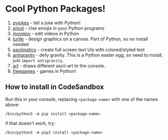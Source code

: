 # Cool Python Packages!

1. [pyjokes](https://github.com/pyjokes/pyjokes) - tell a joke with Python!
2. [emoji](https://github.com/carpedm20/emoji) - Use emojis in your Python programs
3. [moviepy](https://github.com/Zulko/moviepy) - edit videos in Python
4. [turtle](https://docs.python.org/3/library/turtle.html) - design graphics on a canvas. Part of Python, so no install needed
5. [asciimatics](https://github.com/peterbrittain/asciimatics) - create full screen text UIs with colored/styled text
6. [antigravity](https://github.com/python/cpython/blob/main/Lib/antigravity.py) - defy gravity. This is a Python easter egg, so need to install, just `import antigravity`.
7. [art](https://pypi.org/project/art/) - draws different ascii-art to the console.
8. [freegames](https://pypi.org/project/freegames/) - games in Python!

## How to install in CodeSandbox

Run this in your console, replacing `<package-name>` with one of the names above:

```
/bin/python3 -m pip install <package-name>
```

if that doesn't work, try:

```
/bin/python3 -m pip3 install <package-name>
```
